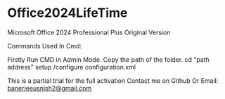 # Office2024LifeTime
Microsoft Office 2024 Professional Plus Original Version 


Commands Used In Cmd:

Firstly Run CMD in Admin Mode.
Copy the path of the folder.
cd "path address"
setup /configure configuration.xml


This is a partial trial for the full activation Contact me on Github Or Email: banerjeeusnish2@gmail.com
